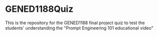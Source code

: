 # GENED1188Quiz

This is the repository for the GENED1188 final project quiz to test the students' understanding the "Prompt Engineering 101 educational video"
